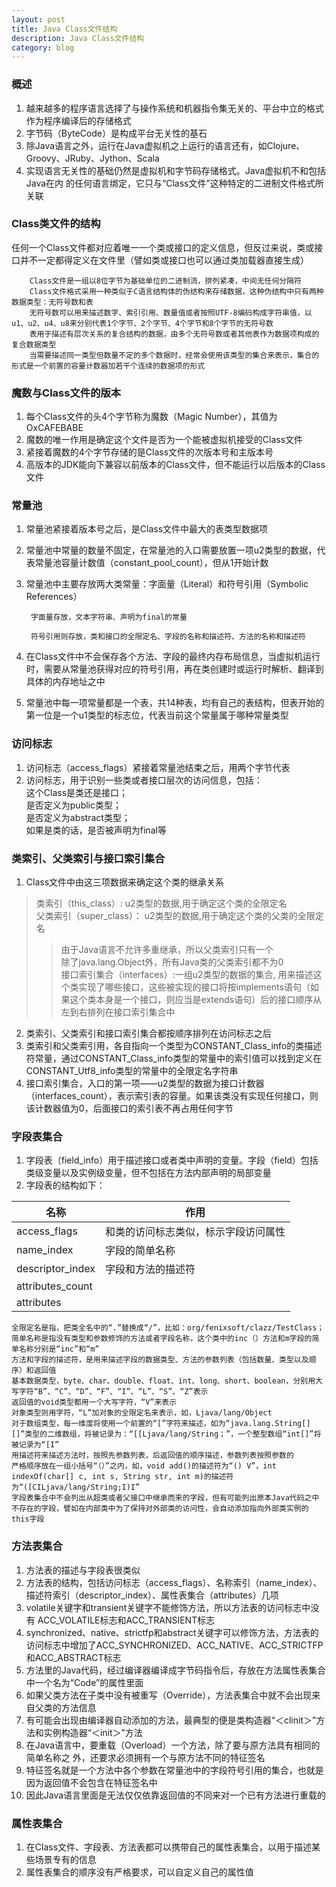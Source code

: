 ```yaml
---
layout: post
title: Java Class文件结构
description: Java Class文件结构
category: blog
---
```



### 概述   
1. 越来越多的程序语言选择了与操作系统和机器指令集无关的、平台中立的格式作为程序编译后的存储格式   
2. 字节码（ByteCode）是构成平台无关性的基石   
3. 除Java语言之外，运行在Java虚拟机之上运行的语言还有，如Clojure、Groovy、JRuby、Jython、Scala   
4. 实现语言无关性的基础仍然是虚拟机和字节码存储格式。Java虚拟机不和包括Java在内
的任何语言绑定，它只与“Class文件”这种特定的二进制文件格式所关联   
### Class类文件的结构   
任何一个Class文件都对应着唯一一个类或接口的定义信息，但反过来说，类或接
口并不一定都得定义在文件里（譬如类或接口也可以通过类加载器直接生成）   

        Class文件是一组以8位字节为基础单位的二进制流，排列紧凑，中间无任何分隔符   
        Class文件格式采用一种类似于C语言结构体的伪结构来存储数据，这种伪结构中只有两种数据类型：无符号数和表   
        无符号数可以用来描述数字、索引引用、数量值或者按照UTF-8编码构成字符串值，以u1、u2、u4、u8来分别代表1个字节、2个字节、4个字节和8个字节的无符号数   
        表用于描述有层次关系的复合结构的数据，由多个无符号数或者其他表作为数据项构成的复合数据类型   
        当需要描述同一类型但数量不定的多个数据时，经常会使用该类型的集合来表示，集合的形式是一个前置的容量计数器加若干个连续的数据项的形式   
### 魔数与Class文件的版本   
1. 每个Class文件的头4个字节称为魔数（Magic Number），其值为OxCAFEBABE   
2. 魔数的唯一作用是确定这个文件是否为一个能被虚拟机接受的Class文件   
3. 紧接着魔数的4个字节存储的是Class文件的次版本号和主版本号   
4. 高版本的JDK能向下兼容以前版本的Class文件，但不能运行以后版本的Class文件   

### 常量池   
1. 常量池紧接着版本号之后，是Class文件中最大的表类型数据项   
2. 常量池中常量的数量不固定，在常量池的入口需要放置一项u2类型的数据，代表常量池容量计数值（constant_pool_count），但从1开始计数   
3. 常量池中主要存放两大类常量：字面量（Literal）和符号引用（Symbolic References）   

        字面量存放，文本字符串、声明为final的常量   

        符号引用则存放，类和接口的全限定名、字段的名称和描述符、方法的名称和描述符   

4. 在Class文件中不会保存各个方法、字段的最终内存布局信息，当虚拟机运行时，需要从常量池获得对应的符号引用，再在类创建时或运行时解析、翻译到具体的内存地址之中   
5. 常量池中每一项常量都是一个表，共14种表，均有自己的表结构，但表开始的第一位是一个u1类型的标志位，代表当前这个常量属于哪种常量类型   
   
### 访问标志   
1. 访问标志（access_flags）紧接着常量池结束之后，用两个字节代表
2. 访问标志，用于识别一些类或者接口层次的访问信息，包括：   
        这个Class是类还是接口；   
        是否定义为public类型；   
        是否定义为abstract类型；   
        如果是类的话，是否被声明为final等   
   
### 类索引、父类索引与接口索引集合  
1. Class文件中由这三项数据来确定这个类的继承关系   
> 类索引（this_class）: u2类型的数据,用于确定这个类的全限定名  
> 父类索引（super_class）： u2类型的数据,用于确定这个类的父类的全限定名  
>> 由于Java语言不允许多重继承，所以父类索引只有一个   
>> 除了java.lang.Object外，所有Java类的父类索引都不为0   
> 接口索引集合（interfaces）:一组u2类型的数据的集合, 用来描述这个类实现了哪些接口，这些被实现的接口将按implements语句（如果这个类本身是一个接口，则应当是extends语句）后的接口顺序从左到右排列在接口索引集合中    
2. 类索引、父类索引和接口索引集合都按顺序排列在访问标志之后  
3. 类索引和父类索引用，各自指向一个类型为CONSTANT_Class_info的类描述符常量，通过CONSTANT_Class_info类型的常量中的索引值可以找到定义在CONSTANT_Utf8_info类型的常量中的全限定名字符串   
4. 接口索引集合，入口的第一项——u2类型的数据为接口计数器（interfaces_count），表示索引表的容量。如果该类没有实现任何接口，则该计数器值为0，后面接口的索引表不再占用任何字节  
     
###  字段表集合   
1. 字段表（field_info）用于描述接口或者类中声明的变量。字段（field）包括类级变量以及实例级变量，但不包括在方法内部声明的局部变量  
2. 字段表的结构如下：  
    
|        名称      | 作用 |  
| -----------------| ---- |
| access_flags     | 和类的访问标志类似，标示字段访问属性|
| name_index       | 字段的简单名称
| descriptor_index | 字段和方法的描述符
| attributes_count | 
| attributes       | 

    全限定名是指，把类全名中的“.”替换成“/”，比如：org/fenixsoft/clazz/TestClass；  
    简单名称是指没有类型和参数修饰的方法或者字段名称，这个类中的inc（）方法和m字段的简单名称分别是“inc”和“m”   
    方法和字段的描述符，是用来描述字段的数据类型、方法的参数列表（包括数量、类型以及顺序）和返回值  
    基本数据类型，byte、char、double、float、int、long、short、boolean，分别用大写字符“B”、“C”、“D”、“F”、“I”、“L”、“S”、“Z”表示  
    返回值的void类型都用一个大写字符，“V”来表示   
    对象类型则用字符，“L”加对象的全限定名来表示，如，Ljava/lang/Object   
    对于数组类型，每一维度将使用一个前置的“[”字符来描述，如为“java.lang.String[][]”类型的二维数组，将被记录为：“[[Ljava/lang/String；”，一个整型数组“int[]”将被记录为“[I”   
    用描述符来描述方法时，按照先参数列表，后返回值的顺序描述，参数列表按照参数的
    严格顺序放在一组小括号“（）”之内，如，void add()的描述符为“() V”，int indexOf(char[] c, int s, String str, int m)的描述符为“([CILjava/lang/String;I)I”  
    字段表集合中不会列出从超类或者父接口中继承而来的字段，但有可能列出原本Java代码之中不存在的字段，譬如在内部类中为了保持对外部类的访问性，会自动添加指向外部类实例的this字段  

### 方法表集合  
1. 方法表的描述与字段表很类似  
2. 方法表的结构，包括访问标志（access_flags）、名称索引（name_index）、描述符索引（descriptor_index）、属性表集合（attributes）几项  
3. volatile关键字和transient关键字不能修饰方法，所以方法表的访问标志中没有
ACC_VOLATILE标志和ACC_TRANSIENT标志  
4. synchronized、native、strictfp和abstract关键字可以修饰方法，方法表的访问标志中增加了ACC_SYNCHRONIZED、ACC_NATIVE、ACC_STRICTFP和ACC_ABSTRACT标志  
5. 方法里的Java代码，经过编译器编译成字节码指令后，存放在方法属性表集合中一个名为“Code”的属性里面  
6. 如果父类方法在子类中没有被重写（Override），方法表集合中就不会出现来自父类的方法信息  
7. 有可能会出现由编译器自动添加的方法，最典型的便是类构造器“＜clinit＞”方法和实例构造器“＜init＞”方法  
8. 在Java语言中，要重载（Overload）一个方法，除了要与原方法具有相同的简单名称之
外，还要求必须拥有一个与原方法不同的特征签名  
9. 特征签名就是一个方法中各个参数在常量池中的字段符号引用的集合，也就是因为返回值不会包含在特征签名中  
10. 因此Java语言里面是无法仅仅依靠返回值的不同来对一个已有方法进行重载的  

### 属性表集合  
1. 在Class文件、字段表、方法表都可以携带自己的属性表集合，以用于描述某些场景专有的信息  
2. 属性表集合的顺序没有严格要求，可以自定义自己的属性值



